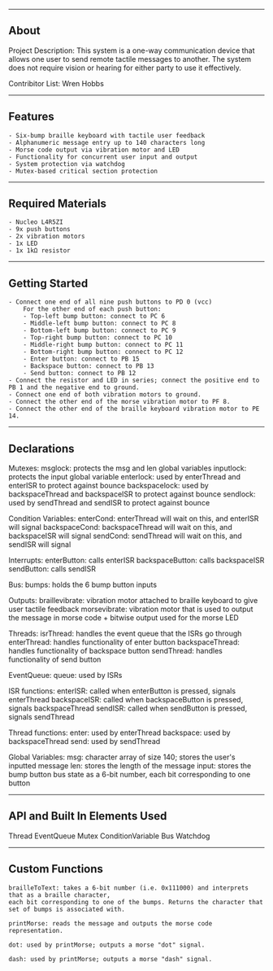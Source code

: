 -------------------
About
-------------------
Project Description:
    This system is a one-way communication device that allows one user to send remote tactile messages to another.
    The system does not require vision or hearing for either party to use it effectively.
		
Contribitor List:
	Wren Hobbs

--------------------
Features
--------------------
    - Six-bump braille keyboard with tactile user feedback
    - Alphanumeric message entry up to 140 characters long
    - Morse code output via vibration motor and LED
    - Functionality for concurrent user input and output
    - System protection via watchdog
    - Mutex-based critical section protection


--------------------
Required Materials
--------------------
    - Nucleo L4R5ZI
    - 9x push buttons
    - 2x vibration motors
    - 1x LED
    - 1x 1kΩ resistor

--------------------
Getting Started
--------------------
    - Connect one end of all nine push buttons to PD 0 (vcc)
        For the other end of each push button:
        - Top-left bump button: connect to PC 6
        - Middle-left bump button: connect to PC 8
        - Bottom-left bump button: connect to PC 9
        - Top-right bump button: connect to PC 10
        - Middle-right bump button: connect to PC 11
        - Bottom-right bump button: connect to PC 12
        - Enter button: connect to PB 15
        - Backspace button: connect to PB 13
        - Send button: connect to PB 12
    - Connect the resistor and LED in series; connect the positive end to PB 1 and the negative end to ground.
    - Connect one end of both vibration motors to ground.
    - Connect the other end of the morse vibration motor to PF 8.
    - Connect the other end of the braille keyboard vibration motor to PE 14.


----------
Declarations
----------

Mutexes:
    msglock: protects the msg and len global variables
    inputlock: protects the input global variable
    enterlock: used by enterThread and enterISR to protect against bounce
    backspacelock: used by backspaceThread and backspaceISR to protect against bounce
    sendlock: used by sendThread and sendISR to protect against bounce

Condition Variables:
    enterCond: enterThread will wait on this, and enterISR will signal
    backspaceCond: backspaceThread will wait on this, and backspaceISR will signal
    sendCond: sendThread will wait on this, and sendISR will signal

Interrupts:
    enterButton: calls enterISR
    backspaceButton: calls backspaceISR
    sendButton: calls sendISR

Bus:
    bumps: holds the 6 bump button inputs

Outputs:
    braillevibrate: vibration motor attached to braille keyboard to give user tactile feedback
    morsevibrate: vibration motor that is used to output the message in morse code
    + bitwise output used for the morse LED

Threads:
    isrThread: handles the event queue that the ISRs go through
    enterThread: handles functionality of enter button
    backspaceThread: handles functionality of backspace button
    sendThread: handles functionality of send button

EventQueue:
    queue: used by ISRs

ISR functions:
    enterISR: called when enterButton is pressed, signals enterThread
    backspaceISR: called when backspaceButton is pressed, signals backspaceThread
    sendISR: called when sendButton is pressed, signals sendThread

Thread functions:
    enter: used by enterThread
    backspace: used by backspaceThread
    send: used by sendThread

Global Variables:
    msg: character array of size 140; stores the user's inputted message
    len: stores the length of the message
    input: stores the bump button bus state as a 6-bit number, each bit corresponding to one button

----------
API and Built In Elements Used
----------

Thread
EventQueue
Mutex
ConditionVariable
Bus
Watchdog

----------
Custom Functions
----------
    brailleToText: takes a 6-bit number (i.e. 0x111000) and interprets that as a braille character,
    each bit corresponding to one of the bumps. Returns the character that set of bumps is associated with.

    printMorse: reads the message and outputs the morse code representation.

    dot: used by printMorse; outputs a morse "dot" signal.

    dash: used by printMorse; outputs a morse "dash" signal.